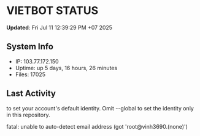 # VIETBOT STATUS
**Updated**: Fri Jul 11 12:39:29 PM +07 2025

## System Info
- IP: 103.77.172.150
- Uptime: up 5 days, 16 hours, 26 minutes
- Files: 17025

## Last Activity

to set your account's default identity.
Omit --global to set the identity only in this repository.

fatal: unable to auto-detect email address (got 'root@vinh3690.(none)')

